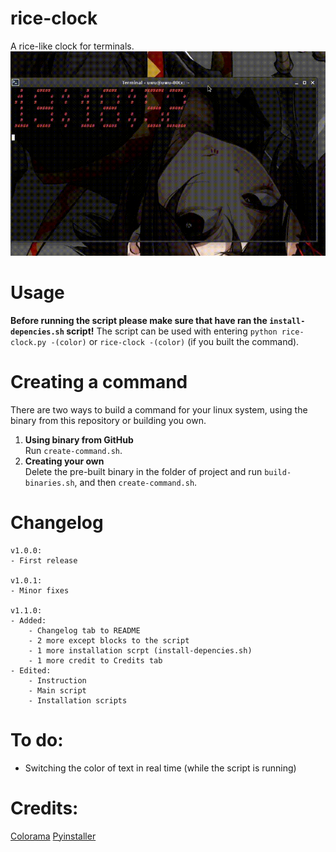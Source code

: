 # rice-clock
A rice-like clock for terminals. <br > 
![Screenshot](ghoulss.gif)

# Usage
**Before running the script please make sure that have ran the `install-depencies.sh` script!**
The script can be used with entering `python rice-clock.py -(color)` or `rice-clock -(color)` (if you built the command).

# Creating a command
There are two ways to build a command for your linux system, using the binary from this repository or building you own. <br >
1. **Using binary from GitHub** <br >
Run `create-command.sh`. <br >
2. **Creating your own** <br >
Delete the pre-built binary in the folder of project and run `build-binaries.sh`, and then `create-command.sh`.

# Changelog
```
v1.0.0:
- First release

v1.0.1:
- Minor fixes

v1.1.0:
- Added:
	- Changelog tab to README
	- 2 more except blocks to the script
	- 1 more installation scrpt (install-depencies.sh)
	- 1 more credit to Credits tab
- Edited:
	- Instruction
	- Main script
	- Installation scripts
```

# To do:
- Switching the color of text in real time (while the script is running)

# Credits:
[Colorama](https://pypi.org/project/colorama/)
[Pyinstaller](https://pypi.org/project/pyinstaller/)
